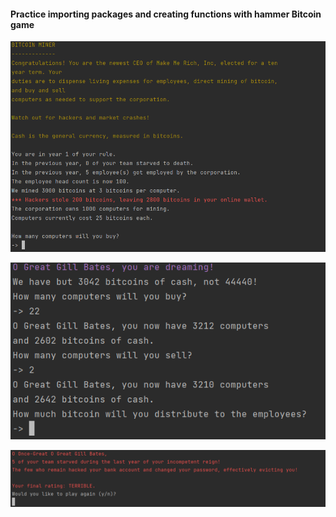 ####  Practice importing packages and creating functions with hammer Bitcoin game


![img.png](img.png)

![img_1.png](img_1.png)

![img_2.png](img_2.png)